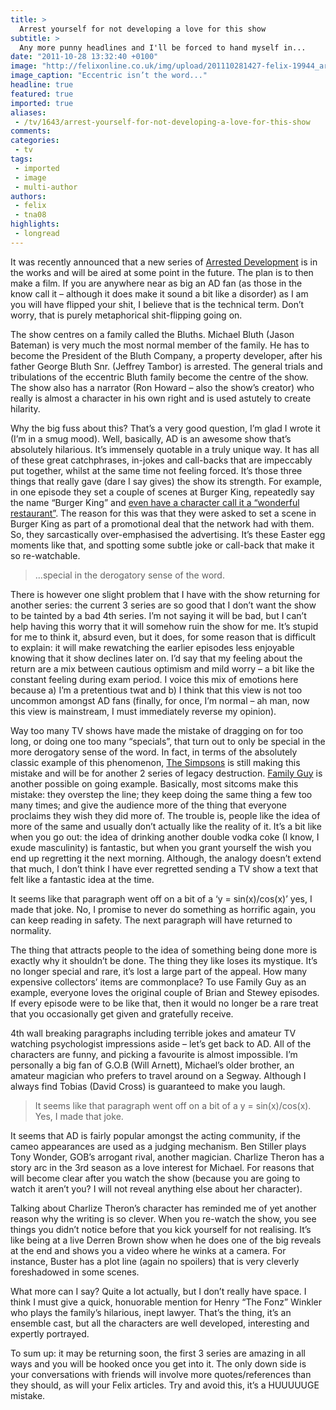 ```yaml
---
title: >
  Arrest yourself for not developing a love for this show
subtitle: >
  Any more punny headlines and I'll be forced to hand myself in...
date: "2011-10-28 13:32:40 +0100"
image: "http://felixonline.co.uk/img/upload/201110281427-felix-19944_arrested-development.jpg"
image_caption: "Eccentric isn’t the word..."
headline: true
featured: true
imported: true
aliases:
 - /tv/1643/arrest-yourself-for-not-developing-a-love-for-this-show
comments:
categories:
 - tv
tags:
 - imported
 - image
 - multi-author
authors:
 - felix
 - tna08
highlights:
 - longread
---
```


It was recently announced that a new series of [Arrested Development](http://www.imdb.com/title/tt0367279/) is in the works and will be aired at some point in the future. The plan is to then make a film. If you are anywhere near as big an AD fan (as those in the know call it – although it does make it sound a bit like a disorder) as I am you will have flipped your shit, I believe that is the technical term. Don’t worry, that is purely metaphorical shit-flipping going on.

The show centres on a family called the Bluths. Michael Bluth (Jason Bateman) is very much the most normal member of the family. He has to become the President of the Bluth Company, a property developer, after his father George Bluth Snr. (Jeffrey Tambor) is arrested. The general trials and tribulations of the eccentric Bluth family become the centre of the show. The show also has a narrator (Ron Howard – also the show’s creator) who really is almost a character in his own right and is used astutely to create hilarity.

Why the big fuss about this? That’s a very good question, I’m glad I wrote it (I’m in a smug mood). Well, basically, AD is an awesome show that’s absolutely hilarious. It’s immensely quotable in a truly unique way. It has all of these great catchphrases, in-jokes and call-backs that are impeccably put together, whilst at the same time not feeling forced. It’s those three things that really gave (dare I say gives) the show its strength. For example, in one episode they set a couple of scenes at Burger King, repeatedly say the name “Burger King” and [even have a character call it a “wonderful restaurant”](http://www.youtube.com/watch?v=Dz5acPAKLZo). The reason for this was that they were asked to set a scene in Burger King as part of a promotional deal that the network had with them. So, they sarcastically over-emphasised the advertising. It’s these Easter egg moments like that, and spotting some subtle joke or call-back that make it so re-watchable.

> ...special in the derogatory sense of the word.

There is however one slight problem that I have with the show returning for another series: the current 3 series are so good that I don’t want the show to be tainted by a bad 4th series. I’m not saying it will be bad, but I can’t help having this worry that it will somehow ruin the show for me. It’s stupid for me to think it, absurd even, but it does, for some reason that is difficult to explain: it will make rewatching the earlier episodes less enjoyable knowing that it show declines later on. I’d say that my feeling about the return are a mix between cautious optimism and mild worry – a bit like the constant feeling during exam period. I voice this mix of emotions here because a) I’m a pretentious twat and b) I think that this view is not too uncommon amongst AD fans (finally, for once, I’m normal – ah man, now this view is mainstream, I must immediately reverse my opinion).

Way too many TV shows have made the mistake of dragging on for too long, or doing one too many “specials”, that turn out to only be special in the more derogatory sense of the word. In fact, in terms of the absolutely classic example of this phenomenon, [The Simpsons](http://www.youtube.com/watch?v=R4i8SpNgzA4) is still making this mistake and will be for another 2 series of legacy destruction. [Family Guy](http://www.youtube.com/watch?v=lich59xsjik) is another possible on going example. Basically, most sitcoms make this mistake: they overstep the line; they keep doing the same thing a few too many times; and give the audience more of the thing that everyone proclaims they wish they did more of. The trouble is, people like the idea of more of the same and usually don’t actually like the reality of it. It’s a bit like when you go out: the idea of drinking another double vodka coke (I know, I exude masculinity) is fantastic, but when you grant yourself the wish you end up regretting it the next morning. Although, the analogy doesn’t extend that much, I don’t think I have ever regretted sending a TV show a text that felt like a fantastic idea at the time.

It seems like that paragraph went off on a bit of a ‘y = sin(x)/cos(x)’ yes, I made that joke. No, I promise to never do something as horrific again, you can keep reading in safety. The next paragraph will have returned to normality.

The thing that attracts people to the idea of something being done more is exactly why it shouldn’t be done. The thing they like loses its mystique. It’s no longer special and rare, it’s lost a large part of the appeal. How many expensive collectors’ items are commonplace? To use Family Guy as an example, everyone loves the original couple of Brian and Stewey episodes. If every episode were to be like that, then it would no longer be a rare treat that you occasionally get given and gratefully receive.

4th wall breaking paragraphs including terrible jokes and amateur TV watching psychologist impressions aside – let’s get back to AD. All of the characters are funny, and picking a favourite is almost impossible. I’m personally a big fan of G.O.B (Will Arnett), Michael’s older brother, an amateur magician who prefers to travel around on a Segway. Although I always find Tobias (David Cross) is guaranteed to make you laugh.

> It seems like that paragraph went off on a bit of a y = sin(x)/cos(x). Yes, I made that joke.

It seems that AD is fairly popular amongst the acting community, if the cameo appearances are used as a judging mechanism. Ben Stiller plays Tony Wonder, GOB’s arrogant rival, another magician. Charlize Theron has a story arc in the 3rd season as a love interest for Michael. For reasons that will become clear after you watch the show (because you are going to watch it aren’t you? I will not reveal anything else about her character).

Talking about Charlize Theron’s character has reminded me of yet another reason why the writing is so clever. When you re-watch the show, you see things you didn’t notice before that you kick yourself for not realising. It’s like being at a live Derren Brown show when he does one of the big reveals at the end and shows you a video where he winks at a camera. For instance, Buster has a plot line (again no spoilers) that is very cleverly foreshadowed in some scenes.

What more can I say? Quite a lot actually, but I don’t really have space. I think I must give a quick, honuorable mention for Henry “The Fonz” Winkler who plays the family’s hilarious, inept lawyer. That’s the thing, it’s an ensemble cast, but all the characters are well developed, interesting and expertly portrayed.

To sum up: it may be returning soon, the first 3 series are amazing in all ways and you will be hooked once you get into it. The only down side is your conversations with friends will involve more quotes/references than they should, as will your Felix articles. Try and avoid this, it’s a HUUUUUGE mistake.
